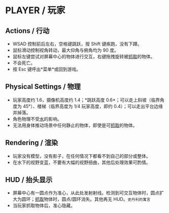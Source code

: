 # PLAYER / 玩家

## Actions / 行动

- WSAD 控制前后左右，空格键跳跃，按 Shift 键疾跑，没有下蹲。
- 鼠标滑动控制视角转动，最大仰角与俯角均为 90 度。
- 鼠标左键尝试对屏幕中心的物体进行交互，右键拖拽旋转被[抓取]的物体。
- 不会死亡。
- 按 Esc 键呼出\*菜单\*或回到游戏。

## Physical Settings / 物理

- 玩家高度约 1.6，摄像机高度约 1.4；\*跳跃高度 0.6\*；可以走上斜坡（临界角度为 45°）、楼梯（临界高度为 1/4 玩家高度，即约 0.4）；可以走出平台边缘并掉落。
- 角色物理不受[水]的影响。
- 无法用身体推动场景中任何静止的物体，即使是可[抓取]的物体。

## Rendering / 渲染

- 玩家没有模型，没有影子，在任何情况下都看不到自己的部分或整体。
- 在水下的视野变蓝，不要有大幅的视野扭曲，其他后处理效果可酌情。

## HUD / 抬头显示

- 屏幕中心有一圆点作为准心，从此处发射射线。检测到可交互物体时，圆点扩大为圆环；[抓取]物体时，圆点/圆环消失。其他再无 HUD。`史丹利的寓言`
- 当玩家抓取物体后，准心隐藏。


[抓取]: Behaviors.md#Grabbing-/-抓取
[水]: Water.md